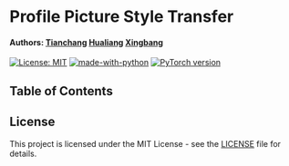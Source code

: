 # Profile Picture Style Transfer
#### Authors: [Tianchang]() [Hualiang](https://github.com/ryanqin) [Xingbang](https://github.com/liux2)

[![License: MIT](https://img.shields.io/badge/License-MIT-yellow.svg)](https://opensource.org/licenses/MIT)
[![made-with-python](https://img.shields.io/badge/Made%20with-Python-1f425f.svg)](https://www.python.org/)
[![PyTorch version](https://img.shields.io/badge/PyTorch-EE4C2C?style=for-the-badge&logo=PyTorch&logoColor=white)](https://pytorch.org/)

## Table of Contents

## License

This project is licensed under the MIT License - see the [LICENSE](LICENSE)
file for details.
